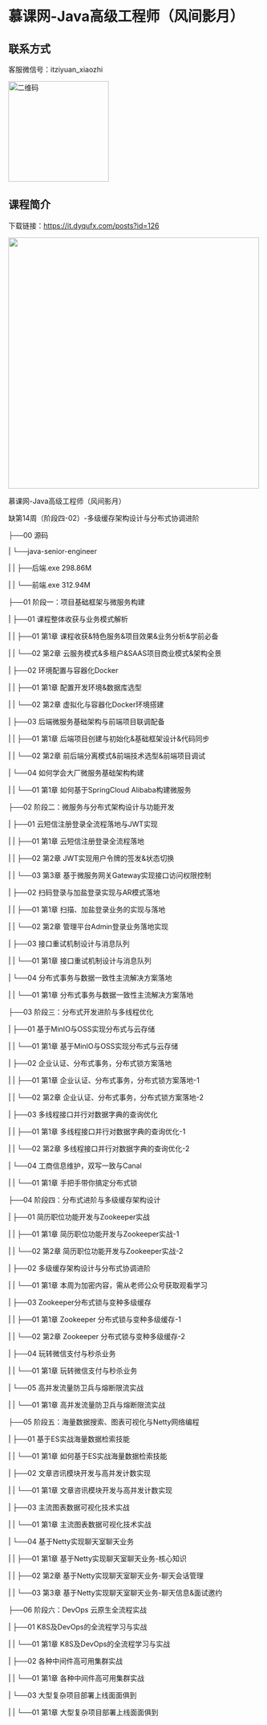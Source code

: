 # 慕课网-Java高级工程师（风间影月）

## 联系方式

客服微信号：itziyuan_xiaozhi

<img src="https://ziyuanyun.oss-cn-guangzhou.aliyuncs.com/common/20240614073449/666b82192834a.jpg" width="200" height="200" alt="二维码">

## 课程简介

下载链接：https://it.dyqufx.com/posts?id=126

<img src="https://ziyuanyun.oss-cn-guangzhou.aliyuncs.com/yun/20240515151620/664461441cfca.jpg" width="500" alt="">

  慕课网-Java高级工程师（风间影月）



 缺第14周（阶段四-02）-多级缓存架构设计与分布式协调进阶

 ├──00 源码

 | └──java-senior-engineer

 | | ├──后端.exe 298.86M

 | | └──前端.exe 312.94M

 ├──01 阶段一：项目基础框架与微服务构建

 | ├──01 课程整体收获与业务模式解析

 | | ├──01 第1章 课程收获&amp;特色服务&amp;项目效果&amp;业务分析&amp;学前必备

 | | └──02 第2章 云服务模式&amp;多租户&amp;SAAS项目商业模式&amp;架构全景

 | ├──02 环境配置与容器化Docker

 | | ├──01 第1章 配置开发环境&amp;数据库选型

 | | └──02 第2章 虚拟化与容器化Docker环境搭建

 | ├──03 后端微服务基础架构与前端项目联调配备

 | | ├──01 第1章 后端项目创建与初始化&amp;基础框架设计&amp;代码同步

 | | └──02 第2章 前后端分离模式&amp;前端技术选型&amp;前端项目调试

 | └──04 如何学会大厂微服务基础架构构建

 | | └──01 第1章 如何基于SpringCloud Alibaba构建微服务

 ├──02 阶段二：微服务与分布式架构设计与功能开发

 | ├──01 云短信注册登录全流程落地与JWT实现

 | | ├──01 第1章 云短信注册登录全流程落地

 | | ├──02 第2章 JWT实现用户令牌的签发&amp;状态切换

 | | └──03 第3章 基于微服务网关Gateway实现接口访问权限控制

 | ├──02 扫码登录与加盐登录实现与AR模式落地

 | | ├──01 第1章 扫描、加盐登录业务的实现与落地

 | | └──02 第2章 管理平台Admin登录业务落地实现

 | ├──03 接口重试机制设计与消息队列

 | | └──01 第1章 接口重试机制设计与消息队列

 | └──04 分布式事务与数据一致性主流解决方案落地

 | | └──01 第1章 分布式事务与数据一致性主流解决方案落地

 ├──03 阶段三：分布式开发进阶与多线程优化

 | ├──01 基于MinIO与OSS实现分布式与云存储

 | | └──01 第1章 基于MinIO与OSS实现分布式与云存储

 | ├──02 企业认证、分布式事务，分布式锁方案落地

 | | ├──01 第1章 企业认证、分布式事务，分布式锁方案落地-1

 | | └──02 第2章 企业认证、分布式事务，分布式锁方案落地-2

 | ├──03 多线程接口并行对数据字典的查询优化

 | | ├──01 第1章 多线程接口并行对数据字典的查询优化-1

 | | └──02 第2章 多线程接口并行对数据字典的查询优化-2

 | └──04 工商信息维护，双写一致与Canal

 | | └──01 第1章 手把手带你搞定分布式锁

 ├──04 阶段四：分布式进阶与多级缓存架构设计

 | ├──01 简历职位功能开发与Zookeeper实战

 | | ├──01 第1章 简历职位功能开发与Zookeeper实战-1

 | | └──02 第2章 简历职位功能开发与Zookeeper实战-2

 | ├──02 多级缓存架构设计与分布式协调进阶

 | | └──01 第1章 本周为加密内容，需从老师公众号获取观看学习

 | ├──03 Zookeeper分布式锁与变种多级缓存

 | | ├──01 第1章 Zookeeper 分布式锁与变种多级缓存-1

 | | └──02 第2章 Zookeeper 分布式锁与变种多级缓存-2

 | ├──04 玩转微信支付与秒杀业务

 | | └──01 第1章 玩转微信支付与秒杀业务

 | └──05 高并发流量防卫兵与熔断限流实战

 | | └──01 第1章 高并发流量防卫兵与熔断限流实战

 ├──05 阶段五：海量数据搜索、图表可视化与Netty网络编程

 | ├──01 基于ES实战海量数据检索技能

 | | └──01 第1章 如何基于ES实战海量数据检索技能

 | ├──02 文章咨讯模块开发与高并发计数实现

 | | └──01 第1章 文章咨讯模块开发与高并发计数实现

 | ├──03 主流图表数据可视化技术实战

 | | └──01 第1章 主流图表数据可视化技术实战

 | └──04 基于Netty实现聊天室聊天业务

 | | ├──01 第1章 基于Netty实现聊天室聊天业务-核心知识

 | | ├──02 第2章 基于Netty实现聊天室聊天业务-聊天会话管理

 | | └──03 第3章 基于Netty实现聊天室聊天业务-聊天信息&amp;面试邀约

 ├──06 阶段六：DevOps 云原生全流程实战

 | ├──01 K8S及DevOps的全流程学习与实战

 | | └──01 第1章 K8S及DevOps的全流程学习与实战

 | ├──02 各种中间件高可用集群实战

 | | └──01 第1章 各种中间件高可用集群实战

 | └──03 大型复杂项目部署上线面面俱到

 | | └──01 第1章 大型复杂项目部署上线面面俱到

  